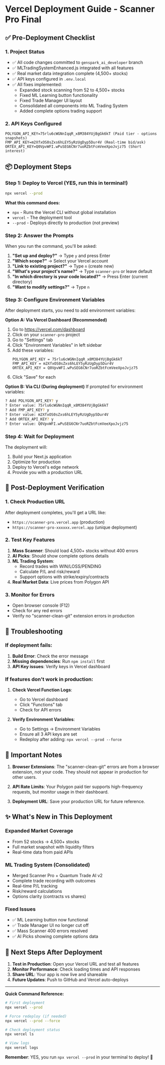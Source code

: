 # Vercel Deployment Guide - Scanner Pro Final

## ✅ Pre-Deployment Checklist

### 1. **Project Status**
- ✅ All code changes committed to `genspark_ai_developer` branch
- ✅ MLTradingSystemEnhanced.js integrated with all features
- ✅ Real market data integration complete (4,500+ stocks)
- ✅ API keys configured in `.env.local`
- ✅ All fixes implemented:
  - Expanded stock scanning from 52 to 4,500+ stocks
  - Fixed ML Learning button functionality
  - Fixed Trade Manager UI layout
  - Consolidated all components into ML Trading System
  - Added complete options trading support

### 2. **API Keys Configured**
```
POLYGON_API_KEY=75rlu6cWGNnIqqR_x8M384YUjBgGk6kT (Paid tier - options snapshots)
FMP_API_KEY=m2XfxOS0sZxs6hLEY5yRzUgDyp5Dur4V (Real-time bid/ask)
ORTEX_API_KEY=Q0VpvWFI.wPuSEG6CNr7uoRZbtFcmVeeXpoJvjz75 (Short interest)
```

## 📦 Deployment Steps

### Step 1: Deploy to Vercel (YES, run this in terminal!)

```bash
npx vercel --prod
```

**What this command does:**
- `npx` - Runs the Vercel CLI without global installation
- `vercel` - The deployment tool
- `--prod` - Deploys directly to production (not preview)

### Step 2: Answer the Prompts

When you run the command, you'll be asked:

1. **"Set up and deploy?"** → Type `y` and press Enter
2. **"Which scope?"** → Select your Vercel account
3. **"Link to existing project?"** → Type `n` (create new)
4. **"What's your project's name?"** → Type `scanner-pro` or leave default
5. **"In which directory is your code located?"** → Press Enter (current directory)
6. **"Want to modify settings?"** → Type `n`

### Step 3: Configure Environment Variables

After deployment starts, you need to add environment variables:

**Option A: Via Vercel Dashboard (Recommended)**
1. Go to https://vercel.com/dashboard
2. Click on your `scanner-pro` project
3. Go to "Settings" tab
4. Click "Environment Variables" in left sidebar
5. Add these variables:
   ```
   POLYGON_API_KEY = 75rlu6cWGNnIqqR_x8M384YUjBgGk6kT
   FMP_API_KEY = m2XfxOS0sZxs6hLEY5yRzUgDyp5Dur4V
   ORTEX_API_KEY = Q0VpvWFI.wPuSEG6CNr7uoRZbtFcmVeeXpoJvjz75
   ```
6. Click "Save" for each

**Option B: Via CLI (During deployment)**
If prompted for environment variables:
```bash
? Add POLYGON_API_KEY? y
? Enter value: 75rlu6cWGNnIqqR_x8M384YUjBgGk6kT
? Add FMP_API_KEY? y
? Enter value: m2XfxOS0sZxs6hLEY5yRzUgDyp5Dur4V
? Add ORTEX_API_KEY? y
? Enter value: Q0VpvWFI.wPuSEG6CNr7uoRZbtFcmVeeXpoJvjz75
```

### Step 4: Wait for Deployment

The deployment will:
1. Build your Next.js application
2. Optimize for production
3. Deploy to Vercel's edge network
4. Provide you with a production URL

## 🚀 Post-Deployment Verification

### 1. **Check Production URL**
After deployment completes, you'll get a URL like:
- `https://scanner-pro.vercel.app` (production)
- `https://scanner-pro-xxxxxx.vercel.app` (unique deployment)

### 2. **Test Key Features**
1. **Mass Scanner**: Should load 4,500+ stocks without 400 errors
2. **AI Picks**: Should show complete options details
3. **ML Trading System**: 
   - Record trades with WIN/LOSS/PENDING
   - Calculate P/L and risk/reward
   - Support options with strike/expiry/contracts
4. **Real Market Data**: Live prices from Polygon API

### 3. **Monitor for Errors**
- Open browser console (F12)
- Check for any red errors
- Verify no "scanner-clean-git" extension errors in production

## 🔧 Troubleshooting

### If deployment fails:
1. **Build Error**: Check the error message
2. **Missing dependencies**: Run `npm install` first
3. **API Key issues**: Verify keys in Vercel dashboard

### If features don't work in production:
1. **Check Vercel Function Logs**:
   - Go to Vercel dashboard
   - Click "Functions" tab
   - Check for API errors

2. **Verify Environment Variables**:
   - Go to Settings → Environment Variables
   - Ensure all 3 API keys are set
   - Redeploy after adding: `npx vercel --prod --force`

## 📝 Important Notes

1. **Browser Extensions**: The "scanner-clean-git" errors are from a browser extension, not your code. They should not appear in production for other users.

2. **API Rate Limits**: Your Polygon paid tier supports high-frequency requests, but monitor usage in their dashboard.

3. **Deployment URL**: Save your production URL for future reference.

## ✨ What's New in This Deployment

### Expanded Market Coverage
- From 52 stocks → 4,500+ stocks
- Full market snapshot with liquidity filters
- Real-time data from paid APIs

### ML Trading System (Consolidated)
- Merged Scanner Pro + Quantum Trade AI v2
- Complete trade recording with outcomes
- Real-time P/L tracking
- Risk/reward calculations
- Options clarity (contracts vs shares)

### Fixed Issues
- ✅ ML Learning button now functional
- ✅ Trade Manager UI no longer cut off
- ✅ Mass Scanner 400 errors resolved
- ✅ AI Picks showing complete options data

## 🎯 Next Steps After Deployment

1. **Test in Production**: Open your Vercel URL and test all features
2. **Monitor Performance**: Check loading times and API responses
3. **Share URL**: Your app is now live and shareable
4. **Future Updates**: Push to GitHub and Vercel auto-deploys

---

**Quick Command Reference:**
```bash
# First deployment
npx vercel --prod

# Force redeploy (if needed)
npx vercel --prod --force

# Check deployment status
npx vercel ls

# View logs
npx vercel logs
```

**Remember**: YES, you run `npx vercel --prod` in your terminal to deploy! 🚀